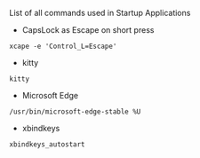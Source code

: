 List of all commands used in Startup Applications

- CapsLock as Escape on short press

```
xcape -e 'Control_L=Escape'
```

- kitty

```
kitty
```

- Microsoft Edge

```
/usr/bin/microsoft-edge-stable %U
```

- xbindkeys

```
xbindkeys_autostart
```
